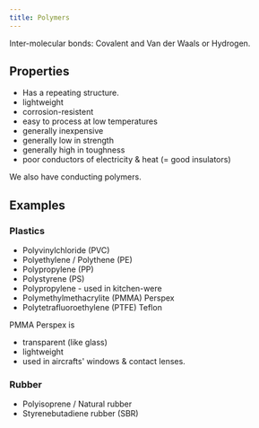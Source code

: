 ```yaml
---
title: Polymers
---
```


Inter-molecular bonds: Covalent and Van der Waals or Hydrogen.

## Properties

- Has a repeating structure.
- lightweight
- corrosion-resistent
- easy to process at low temperatures
- generally inexpensive
- generally low in strength
- generally high in toughness
- poor conductors of electricity & heat (= good insulators)

We also have conducting polymers.

## Examples

### Plastics
- Polyvinylchloride (PVC)
- Polyethylene / Polythene (PE)
- Polypropylene (PP)
- Polystyrene (PS)
- Polypropylene - used in kitchen-were
- Polymethylmethacrylite (PMMA) Perspex
- Polytetrafluoroethylene (PTFE) Teflon

PMMA Perspex is
- transparent (like glass)
- lightweight
- used in aircrafts' windows & contact lenses.

### Rubber
- Polyisoprene / Natural rubber
- Styrenebutadiene rubber (SBR)